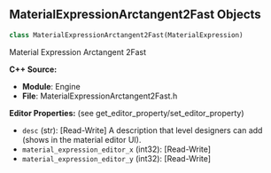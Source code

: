 ## MaterialExpressionArctangent2Fast Objects

```python
class MaterialExpressionArctangent2Fast(MaterialExpression)
```

Material Expression Arctangent 2Fast

**C++ Source:**

- **Module**: Engine
- **File**: MaterialExpressionArctangent2Fast.h

**Editor Properties:** (see get_editor_property/set_editor_property)

- ``desc`` (str):  [Read-Write] A description that level designers can add (shows in the material editor UI).
- ``material_expression_editor_x`` (int32):  [Read-Write]
- ``material_expression_editor_y`` (int32):  [Read-Write]

<a id="unreal.MaterialExpressionArctangentFast"></a>